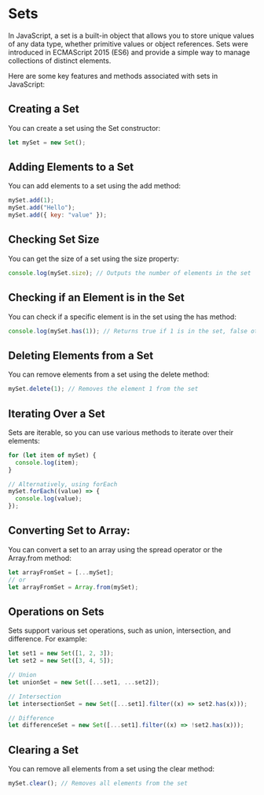 # Sets

In JavaScript, a set is a built-in object that allows you to store unique values of any data type, whether primitive values or object references. Sets were introduced in ECMAScript 2015 (ES6) and provide a simple way to manage collections of distinct elements.

Here are some key features and methods associated with sets in JavaScript:

## Creating a Set

You can create a set using the Set constructor:

```js
let mySet = new Set();
```

## Adding Elements to a Set

You can add elements to a set using the add method:

```js
mySet.add(1);
mySet.add("Hello");
mySet.add({ key: "value" });
```

## Checking Set Size

You can get the size of a set using the size property:

```js
console.log(mySet.size); // Outputs the number of elements in the set
```

## Checking if an Element is in the Set

You can check if a specific element is in the set using the has method:

```js
console.log(mySet.has(1)); // Returns true if 1 is in the set, false otherwise
```

## Deleting Elements from a Set

You can remove elements from a set using the delete method:

```js
mySet.delete(1); // Removes the element 1 from the set
```

## Iterating Over a Set

Sets are iterable, so you can use various methods to iterate over their elements:

```js
for (let item of mySet) {
  console.log(item);
}

// Alternatively, using forEach
mySet.forEach((value) => {
  console.log(value);
});
```

## Converting Set to Array:

You can convert a set to an array using the spread operator or the Array.from method:

```js
let arrayFromSet = [...mySet];
// or
let arrayFromSet = Array.from(mySet);
```

## Operations on Sets

Sets support various set operations, such as union, intersection, and difference. For example:

```js
let set1 = new Set([1, 2, 3]);
let set2 = new Set([3, 4, 5]);

// Union
let unionSet = new Set([...set1, ...set2]);

// Intersection
let intersectionSet = new Set([...set1].filter((x) => set2.has(x)));

// Difference
let differenceSet = new Set([...set1].filter((x) => !set2.has(x)));
```

## Clearing a Set

You can remove all elements from a set using the clear method:

```js
mySet.clear(); // Removes all elements from the set
```
